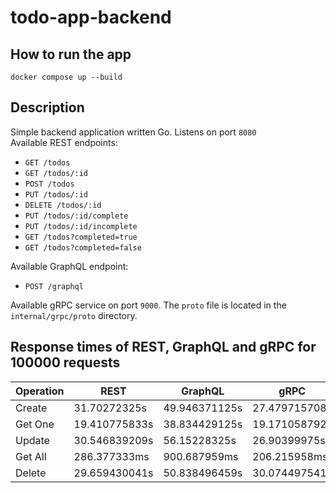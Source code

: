 # todo-app-backend

## How to run the app
```commandline
docker compose up --build
```

## Description
Simple backend application written Go. Listens on port `8080` \
Available  REST endpoints:
- `GET /todos`
- `GET /todos/:id`
- `POST /todos`
- `PUT /todos/:id`
- `DELETE /todos/:id`
- `PUT /todos/:id/complete`
- `PUT /todos/:id/incomplete`
- `GET /todos?completed=true`
- `GET /todos?completed=false`

Available GraphQL endpoint:
- `POST /graphql`

Available gRPC service on port `9000`. The `proto` file is located in the `internal/grpc/proto` directory.

## Response times of REST, GraphQL and gRPC for 100000 requests

| Operation   | REST              | GraphQL           | gRPC              |
|-------------|-------------------|-------------------|-------------------|
| Create      | 31.70272325s  | 49.946371125s  | 27.479715708s  |
| Get One     | 19.410775833s | 38.834429125s  | 19.171058792s  |
| Update      | 30.546839209s | 56.15228325s   | 26.90399975s   |
| Get All     | 286.377333ms  | 900.687959ms   | 206.215958ms   |
| Delete      | 29.659430041s | 50.838496459s  | 30.074497541s  |
